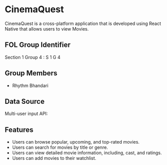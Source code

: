 # CinemaQuest

CinemaQuest is a cross-platform application that is developed using React Native that allows users to view Movies.

## FOL Group Identifier 
Section 1 Group 4 : S 1 G 4 

## Group Members
- Rhythm Bhandari

## Data Source
Multi-user input
API: 

## Features
- Users can browse popular, upcoming, and top-rated movies.
- Users can search for movies by title or genre.
- Users can view detailed movie information, including, cast, and ratings.
- Users can add movies to their watchlist.
